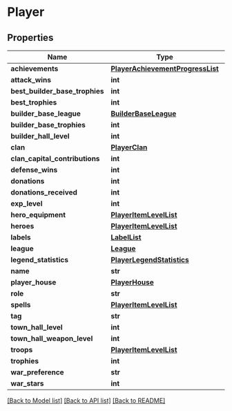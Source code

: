 # Player

## Properties
Name | Type | Description | Notes
------------ | ------------- | ------------- | -------------
**achievements** | [**PlayerAchievementProgressList**](PlayerAchievementProgressList.md) |  | [optional] 
**attack_wins** | **int** |  | [optional] 
**best_builder_base_trophies** | **int** |  | [optional] 
**best_trophies** | **int** |  | [optional] 
**builder_base_league** | [**BuilderBaseLeague**](BuilderBaseLeague.md) |  | [optional] 
**builder_base_trophies** | **int** |  | [optional] 
**builder_hall_level** | **int** |  | [optional] 
**clan** | [**PlayerClan**](PlayerClan.md) |  | [optional] 
**clan_capital_contributions** | **int** |  | [optional] 
**defense_wins** | **int** |  | [optional] 
**donations** | **int** |  | [optional] 
**donations_received** | **int** |  | [optional] 
**exp_level** | **int** |  | [optional] 
**hero_equipment** | [**PlayerItemLevelList**](PlayerItemLevelList.md) |  | [optional] 
**heroes** | [**PlayerItemLevelList**](PlayerItemLevelList.md) |  | [optional] 
**labels** | [**LabelList**](LabelList.md) |  | [optional] 
**league** | [**League**](League.md) |  | [optional] 
**legend_statistics** | [**PlayerLegendStatistics**](PlayerLegendStatistics.md) |  | [optional] 
**name** | **str** |  | [optional] 
**player_house** | [**PlayerHouse**](PlayerHouse.md) |  | [optional] 
**role** | **str** |  | [optional] 
**spells** | [**PlayerItemLevelList**](PlayerItemLevelList.md) |  | [optional] 
**tag** | **str** |  | [optional] 
**town_hall_level** | **int** |  | [optional] 
**town_hall_weapon_level** | **int** |  | [optional] 
**troops** | [**PlayerItemLevelList**](PlayerItemLevelList.md) |  | [optional] 
**trophies** | **int** |  | [optional] 
**war_preference** | **str** |  | [optional] 
**war_stars** | **int** |  | [optional] 

[[Back to Model list]](../README.md#documentation-for-models) [[Back to API list]](../README.md#documentation-for-api-endpoints) [[Back to README]](../README.md)

